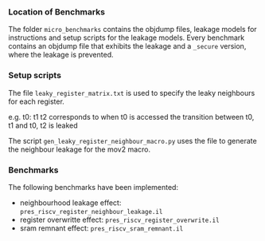### Location of Benchmarks

The folder `micro_benchmarks` contains the objdump files, leakage models for instructions and setup scripts for the leakage models. 
Every benchmark contains an objdump file that exhibits the leakage and a `_secure` version, where the leakage is prevented. 

### Setup scripts
The file `leaky_register_matrix.txt` is used to specify the leaky neighbours for each register. 

e.g. t0: t1 t2 corresponds to when t0 is accessed the transition between t0, t1 and t0, t2 is leaked

The script `gen_leaky_register_neighbour_macro.py` uses the file to generate the neighbour leakage for the mov2 macro. 

### Benchmarks 

The following benchmarks have been implemented: 
- neighbourhood leakage effect: `pres_riscv_register_neighbour_leakage.il`
- register overwritte effect: 
`pres_riscv_register_overwrite.il`
- sram remnant effect: `pres_riscv_sram_remnant.il`